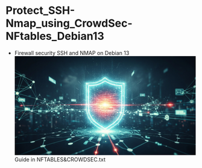 # Protect_SSH-Nmap_using_CrowdSec-NFtables_Debian13

 - Firewall security SSH and NMAP on Debian 13
![Portada de Firewall](Firewall_Linux_Portada.png)
Guide in NFTABLES&CROWDSEC.txt
